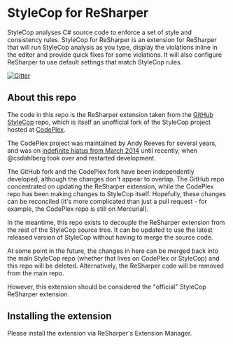 # StyleCop for ReSharper

StyleCop analyses C# source code to enforce a set of style and consistency rules. StyleCop for ReSharper is an extension for ReSharper that will run StyleCop analysis as you type, display the violations inline in the editor and provide quick fixes for some violations. It will also configure ReSharper to use default settings that match StyleCop rules.

[![Gitter](https://badges.gitter.im/Join%20Chat.svg)](https://gitter.im/StyleCop/StyleCop?utm_source=badge&utm_medium=badge&utm_campaign=pr-badge&utm_content=badge)

## About this repo

The code in this repo is the ReSharper extension taken from the [GitHub StyleCop](https://github.com/StyleCop/StyleCop) repo, which is itself an unofficial fork of the StyleCop project hosted at [CodePlex](http://stylecop.codeplex.com).

The CodePlex project was maintained by Andy Reeves for several years, and was on [indefinite hiatus from March 2014](https://twitter.com/stylecopdev/status/448202371798433792) until recently, when @csdahlberg took over and restarted development.

The GitHub fork and the CodePlex fork have been independently developed, although the changes don't appear to overlap. The GitHub repo concentrated on updating the ReSharper extension, while the CodePlex repo has been making changes to StyleCop itself. Hopefully, these changes can be reconciled (it's more complicated than just a pull request - for example, the CodePlex repo is still on Mercurial).

In the meantime, this repo exists to decouple the ReSharper extension from the rest of the StyleCop source tree. It can be updated to use the latest released version of StyleCop without having to merge the source code.

At some point in the future, the changes in here can be merged back into the main StyleCop repo (whether that lives on CodePlex or StyleCop) and this repo will be deleted. Alternatively, the ReSharper code will be removed from the main repo.

However, this extension should be considered the "official" StyleCop ReSharper extension.

## Installing the extension

Please install the extension via ReSharper's Extension Manager.
